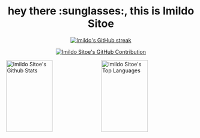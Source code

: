 <!-- @author poisonshade -->
<h1 align="center">hey there :sunglasses:, this is Imildo Sitoe</h1>

<!--![Metrics](https://metrics.lecoq.io/insights/imildositoe)-->

<p align="center">
  <a href="https://github.com/imildositoe">
    <img src="https://github-readme-streak-stats.herokuapp.com/?user=imildositoe&theme=radical&border=7F3FBF&background=0D1117" alt="Imildo's GitHub streak"/>
  </a>
</p>

<p align="center">
  <a href="https://github.com/imildositoe">
    <img src="https://github-profile-summary-cards.vercel.app/api/cards/profile-details?username=imildositoe&theme=radical" alt="Imildo Sitoe's GitHub Contribution"/>
  </a>
</p>

<a> 
    <a href="https://github.com/imildositoe"><img alt="Imildo Sitoe's Github Stats" src="https://denvercoder1-github-readme-stats.vercel.app/api?username=imildositoe&show_icons=true&count_private=true&theme=react&border_color=7F3FBF&bg_color=0D1117&title_color=F85D7F&icon_color=F8D866" height="192px" width="49.5%"/></a>
  <a href="https://github.com/imildositoe"><img alt="Imildo Sitoe's Top Languages" src="https://denvercoder1-github-readme-stats.vercel.app/api/top-langs/?username=imildositoe&langs_count=8&layout=compact&theme=react&border_color=7F3FBF&bg_color=0D1117&title_color=F85D7F&icon_color=F8D866" height="192px" width="49.5%"/></a>
  <br/>
</a>


<!--![Imildo Sitoe's Graph](https://github-readme-activity-graph.cyclic.app/graph?username=imildositoe&custom_title=Imildo%20Sitoe's%20GitHub%20Activity%20Graph&bg_color=0D1117&color=7F3FBF&line=7F3FBF&point=7F3FBF&area_color=FFFFFF&title_color=FFFFFF&area=true)-->
